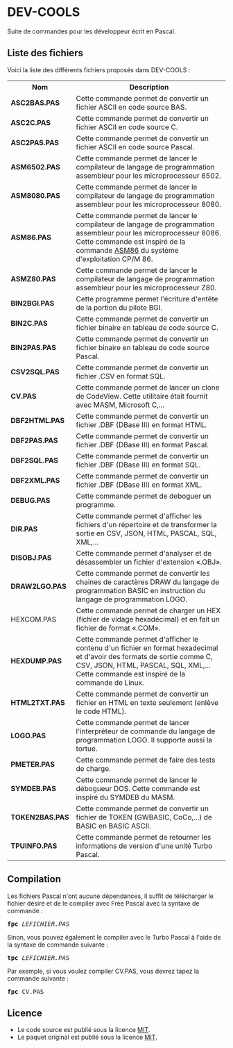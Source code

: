 # DEV-COOLS
Suite de commandes pour les développeur écrit en Pascal.

<h2>Liste des fichiers</h2>

Voici la liste des différents fichiers proposés dans DEV-COOLS :

<table>
		<tr>
			<th>Nom</th>
			<th>Description</th>	
		</tr>
		<tr>
			<td><b>ASC2BAS.PAS</b></td>
			<td>Cette commande permet de convertir un fichier ASCII en code source BAS.</td>
		</tr>		
		<tr>
			<td><b>ASC2C.PAS</b></td>
			<td>Cette commande permet de convertir un fichier ASCII en code source C.</td>
		</tr>
  	        <tr>
			<td><b>ASC2PAS.PAS</b></td>
			<td>Cette commande permet de convertir un fichier ASCII en code source Pascal.</td>
		</tr>
		<tr>
			<td><b>ASM6502.PAS</b></td>
			<td>Cette commande permet de lancer le compilateur de langage de programmation assembleur pour les microprocesseur 6502.</td>
		</tr>
		<tr>
			<td><b>ASM8080.PAS</b></td>
			<td>Cette commande permet de lancer le compilateur de langage de programmation assembleur pour les microprocesseur 8080.</td>
		</tr>
		<tr>
			<td><b>ASM86.PAS</b></td>
			<td>Cette commande permet de lancer le compilateur de langage de programmation assembleur pour les microprocesseur 8086. Cette commande est inspiré de la commande <a href="https://www.gladir.com/OS/CPM86/asm86.htm">ASM86</a> du système d'exploitation CP/M 86.</td>
		</tr>
		<tr>
			<td><b>ASMZ80.PAS</b></td>
			<td>Cette commande permet de lancer le compilateur de langage de programmation assembleur pour les microprocesseur Z80.</td>
		</tr>
                <tr>
			<td><b>BIN2BGI.PAS</b></td>
			<td>Cette programme permet l'écriture d'entête de la portion du pilote BGI.</td>
		</tr>
		<tr>
			<td><b>BIN2C.PAS</b></td>
			<td>Cette commande permet de convertir un fichier binaire en tableau de code source C.</td>
		</tr>
		<tr>
			<td><b>BIN2PAS.PAS</b></td>
			<td>Cette commande permet de convertir un fichier binaire en tableau de code source Pascal.</td>
		</tr>
		<tr>
			<td><b>CSV2SQL.PAS</b></td>
			<td>Cette commande permet de convertir un fichier .CSV en format SQL.</td>
		</tr>	
    		<tr>
			<td><b>CV.PAS</b></td>
			<td>Cette commande permet de lancer un clone de CodeView. Cette utilitaire était fournit avec MASM, Microsoft C,...</td>
		</tr>
		<tr>
			<td><b>DBF2HTML.PAS</b></td>
			<td>Cette commande permet de convertir un fichier .DBF (DBase III) en format HTML.</td>
		</tr>
		<tr>
			<td><b>DBF2PAS.PAS</b></td>
			<td>Cette commande permet de convertir un fichier .DBF (DBase III) en format Pascal.</td>
		</tr>	
		<tr>
			<td><b>DBF2SQL.PAS</b></td>
			<td>Cette commande permet de convertir un fichier .DBF (DBase III) en format SQL.</td>
		</tr>
		<tr>
			<td><b>DBF2XML.PAS</b></td>
			<td>Cette commande permet de convertir un fichier .DBF (DBase III) en format XML.</td>
		</tr>
     		<tr>
			 <td><b>DEBUG.PAS</b></td>
			 <td>Cette commande permet de deboguer un programme.</td>
		</tr>
		<tr>
			<td><b>DIR.PAS</b></td>
			<td>Cette commande permet d'afficher les fichiers d'un répertoire et de transformer la sortie en CSV, JSON, HTML, PASCAL, SQL, XML,...</td>
		</tr>
		<tr>
			<td><b>DISOBJ.PAS</b></td>
			<td>Cette commande permet d'analyser et de désassembler un fichier d'extension «.OBJ».</td>
		</tr>
		<tr>
			<td><b>DRAW2LGO.PAS</b></td>
			<td>Cette commande permet de convertir les chaines de caractères DRAW du langage de programmation BASIC en instruction du langage de programmation LOGO.</td>
		</tr>
	        <tr>
			<td>HEXCOM.PAS</td></td>
	                <td>Cette commande permet de charger un HEX (fichier de vidage hexadécimal) et en fait un fichier de format  «.COM».</td>
                </tr>
		<tr>
			<td><b>HEXDUMP.PAS</b></td>
			<td>Cette commande permet d'afficher le contenu d'un fichier en format hexadecimal et d'avoir des formats de sortie comme C, CSV, JSON, HTML, PASCAL, SQL, XML,... Cette commande est inspiré de la commande de Linux.</td>
		</tr>
		<tr>
			<td><b>HTML2TXT.PAS</b></td>
			<td>Cette commande permet de convertir un fichier en HTML en texte seulement (enlève le code HTML).</td>
		</tr>
		<tr>
			<td><b>LOGO.PAS</b></td>
			<td>Cette commande permet de lancer l'interpréteur de commande du langage de programmation LOGO. Il supporte aussi la tortue.</td>
		</tr>
	        <tr>
			<td><b>PMETER.PAS</b></td>
			<td>Cette commande permet de faire des tests de charge.</td>
		</tr>
    		<tr>
			<td><b>SYMDEB.PAS</b></td>
			<td>Cette commande permet de lancer le débogueur DOS. Cette commande est inspiré du SYMDEB du MASM.</td>
		</tr>
    		<tr>
			<td><b>TOKEN2BAS.PAS</b></td>
			<td>Cette commande permet de convertir un fichier de TOKEN (GWBASIC, CoCo,...) de BASIC en BASIC ASCII.</td>
		</tr>	
		<tr>
			<td><b>TPUINFO.PAS</b></td>
			<td>Cette commande permet de retourner les informations de version d'une unité Turbo Pascal.</td>
		</tr>
	</table>

<h2>Compilation</h2>
	
Les fichiers Pascal n'ont aucune dépendances, il suffit de télécharger le fichier désiré et de le compiler avec Free Pascal avec la syntaxe de commande  :

<pre><b>fpc</b> <i>LEFICHIER.PAS</i></pre>
	
Sinon, vous pouvez également le compiler avec le Turbo Pascal à l'aide de la syntaxe de commande suivante :	

<pre><b>tpc</b> <i>LEFICHIER.PAS</i></pre>
	
Par exemple, si vous voulez compiler CV.PAS, vous devrez tapez la commande suivante :

<pre><b>fpc</b> CV.PAS</pre>

<h2>Licence</h2>
<ul>
 <li>Le code source est publié sous la licence <a href="https://github.com/gladir/DEV-COOLS/blob/main/LICENSE">MIT</a>.</li>
 <li>Le paquet original est publié sous la licence <a href="https://github.com/gladir/DEV-COOLS/blob/main/LICENSE">MIT</a>.</li>
</ul>
